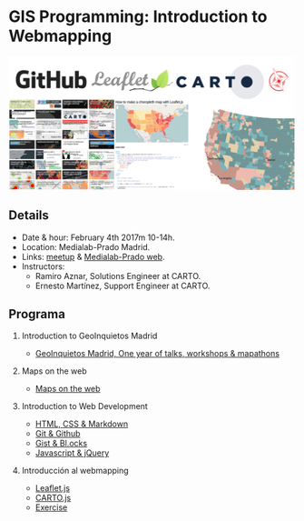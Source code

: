 # GIS Programming: Introduction to Webmapping

![img](https://github.com/GeoinquietosMadrid/webmapping/blob/master/img/webmapping.png)

## Details

* Date & hour: February 4th 2017m 10-14h.
* Location: Medialab-Prado Madrid.
* Links: [meetup](https://www.meetup.com/es-ES/Geoinquietos-MAD/events/236640373/) & [Medialab-Prado web](http://medialab-prado.es/article/programacion-gis-i-webmapping).
* Instructors:
  * Ramiro Aznar, Solutions Engineer at CARTO.
  * Ernesto Martínez, Support Engineer at CARTO.

## Programa

1. Introduction to GeoInquietos Madrid
	* [GeoInquietos Madrid, One year of talks, workshops & mapathons](https://docs.google.com/presentation/d/1vooAgHK7-TDK6oLRKItx9d-pxvAtkc4CXdaEs2E1c1s/edit?usp=sharing)

2. Maps on the web
	* [Maps on the web](https://docs.google.com/presentation/d/11OvKr9PNxIurWCe3Q9ahy92YQyJ4K0vRtNWQY8xbnq0/edit?usp=sharing)

3. Introduction to Web Development

	* [HTML, CSS & Markdown](https://github.com/GeoinquietosMadrid/webmapping/blob/master/secciones/html.md)
	* [Git & Github](https://github.com/GeoinquietosMadrid/webmapping/blob/master/secciones/git.md)
	* [Gist & Bl.ocks](https://github.com/GeoinquietosMadrid/webmapping/blob/master/secciones/gist.md)
	* [Javascript & jQuery](https://github.com/GeoinquietosMadrid/webmapping/blob/master/secciones/javascript.md)

4. Introducción al webmapping

	* [Leaflet.js](https://github.com/GeoinquietosMadrid/webmapping/blob/master/secciones/leaflet.md)
	* [CARTO.js](https://github.com/GeoinquietosMadrid/webmapping/blob/master/secciones/carto.md)
	* [Exercise](https://github.com/GeoinquietosMadrid/webmapping/blob/master/secciones/project.md)
  
